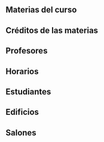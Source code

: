 ## Materias del curso

## Créditos de las materias

## Profesores

## Horarios

## Estudiantes

## Edificios

## Salones
